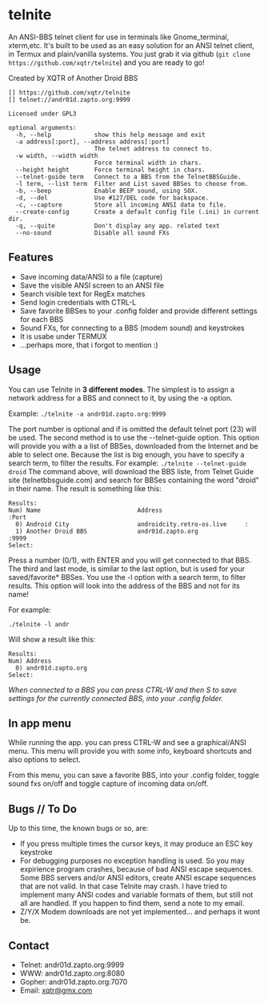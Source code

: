 # telnite

An ANSI-BBS telnet client for use in terminals like Gnome_terminal, xterm,etc. It's built to be used as an easy solution for an ANSI telnet client, in Termux and plain/vanilla systems. You just grab it via github (```git clone https://github.com/xqtr/telnite```) and you are ready to go!

Created by XQTR of Another Droid BBS
```
[] https://github.com/xqtr/telnite
[] telnet://andr01d.zapto.org:9999

Licensed under GPL3

optional arguments:
  -h, --help            show this help message and exit
  -a address[:port], --address address[:port]
                        The telnet address to connect to.
  -w width, --width width
                        Force terminal width in chars.
  --height height       Force terminal height in chars.
  --telnet-guide term   Connect to a BBS from the TelnetBBSGuide.
  -l term, --list term  Filter and List saved BBSes to choose from.
  -b, --beep            Enable BEEP sound, using SOX.
  -d, --del             Use #127/DEL code for backspace.
  -c, --capture         Store all incoming ANSI data to file.
  --create-config       Create a default config file (.ini) in current dir.
  -q, --quite           Don't display any app. related text
  --no-sound            Disable all sound FXs
```
## Features

- Save incoming data/ANSI to a file (capture)
- Save the visible ANSI screen to an ANSI file
- Search visible text for RegEx matches
- Send login credentials with CTRL-L
- Save favorite BBSes to your .config folder and provide different settings for each BBS
- Sound FXs, for connecting to a BBS (modem sound) and keystrokes
- It is usabe under TERMUX
- ...perhaps more, that i forgot to mention :)

## Usage
  You can use Telnite in **3 different modes**. The simplest is to assign a network address for a BBS and connect to it, by using the -a option.
  
  Example:
  `./telnite -a andr01d.zapto.org:9999`
  
  The port number is optional and if is omitted the default telnet port (23) will be used. The second method is to use the --telnet-guide option. This option will provide you with a a list of BBSes, downloaded from the Internet and be able to select one. Because the list is big enough, you have to specify a search term, to filter the results. For example:
`
  ./telnite --telnet-guide droid
`
  The command above, will download the BBS liste, from Telnet Guide site (telnetbbsguide.com) and search for BBSes containing the word "droid" in their name. The result is something like this:
```
Results:
Num) Name                           Address                       :Port 
  0) Android City                   androidcity.retro-os.live     :     
  1) Another Droid BBS              andr01d.zapto.org             :9999 
Select:
```
Press a number (0/1), with ENTER and you will get connected to that BBS. The third and last mode, is similar to the last option, but is used for your saved/favorite* BBSes. You use the -l option with a search term, to filter results. This option will look into the address of the BBS and not for its name! 

For example:
```
./telnite -l andr
```
Will show a result like this:
```
Results:
Num) Address                       
  0) andr01d.zapto.org             
Select:
```

*When connected to a BBS you can press CTRL-W and then S to save settings for the currently connected BBS, into your .config folder.*

## In app menu

While running the app. you can press CTRL-W and see a graphical/ANSI menu. This menu will provide you with some info, keyboard shortcuts and also options to select. 

From this menu, you can save a favorite BBS, into your .config folder, toggle sound fxs on/off and toggle capture of incoming data on/off.

## Bugs // To Do
Up to this time, the known bugs or so, are:

- If you press multiple times the cursor keys, it may produce an ESC key keystroke
- For debugging purposes no exception handling is used. So you may expirience program crashes, because of bad ANSI escape sequences. Some BBS servers and/or ANSI editors, create ANSI escape sequences that are not valid. In that case Telnite may crash. I have tried to implement many ANSI codes and variable formats of them, but still not all are handled. If you happen to find them, send a note to my email.
- Z/Y/X Modem downloads are not yet implemented... and perhaps it wont be. 

## Contact
- Telnet: andr01d.zapto.org:9999
- WWW: andr01d.zapto.org:8080
- Gopher: andr01d.zapto.org:7070
- Email: xqtr@gmx.com
